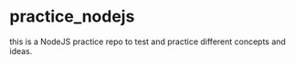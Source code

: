 # practice_nodejs

this is a NodeJS practice repo to test and practice different concepts and ideas.
